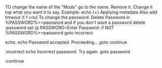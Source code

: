 TO change the name of the "Mods" go to the name.
Remove it.
Change it top what you want it to say.
Example: echo {+} Applying metadata 
Also add timeout /t 1 >nul
To change the password.
Delete Password in %PASSWORD%==password
and if you don't want a password delete 
:password
set /p PASSWORD=Enter Password: 
if NOT %PASSWORD%==password goto incorrect

echo.
echo Password accepted. Proceeding...
goto continue

:incorrect
echo Incorrect password. Try again.
goto password

:continue
